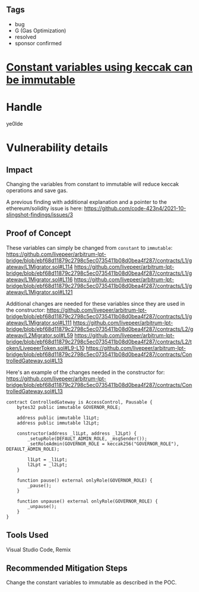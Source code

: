 ## Tags

- bug
- G (Gas Optimization)
- resolved
- sponsor confirmed

# [Constant variables using keccak can be immutable](https://github.com/code-423n4/2022-01-livepeer-findings/issues/172) 

# Handle

ye0lde


# Vulnerability details

## Impact
Changing the variables from constant to immutable will reduce keccak operations and save gas.

A previous finding with additional explanation and a pointer to the ethereum/solidity issue is here:
https://github.com/code-423n4/2021-10-slingshot-findings/issues/3

## Proof of Concept
These variables can simply be changed from `constant` to `immutable`:
https://github.com/livepeer/arbitrum-lpt-bridge/blob/ebf68d11879c2798c5ec0735411b08d0bea4f287/contracts/L1/gateway/L1Migrator.sol#L114
https://github.com/livepeer/arbitrum-lpt-bridge/blob/ebf68d11879c2798c5ec0735411b08d0bea4f287/contracts/L1/gateway/L1Migrator.sol#L116
https://github.com/livepeer/arbitrum-lpt-bridge/blob/ebf68d11879c2798c5ec0735411b08d0bea4f287/contracts/L1/gateway/L1Migrator.sol#L121

Additional changes are needed for these variables since they are used in the constructor:
https://github.com/livepeer/arbitrum-lpt-bridge/blob/ebf68d11879c2798c5ec0735411b08d0bea4f287/contracts/L1/gateway/L1Migrator.sol#L111
https://github.com/livepeer/arbitrum-lpt-bridge/blob/ebf68d11879c2798c5ec0735411b08d0bea4f287/contracts/L2/gateway/L2Migrator.sol#L59
https://github.com/livepeer/arbitrum-lpt-bridge/blob/ebf68d11879c2798c5ec0735411b08d0bea4f287/contracts/L2/token/LivepeerToken.sol#L9-L10
https://github.com/livepeer/arbitrum-lpt-bridge/blob/ebf68d11879c2798c5ec0735411b08d0bea4f287/contracts/ControlledGateway.sol#L13


Here's an example of the changes needed in the constructor for:
https://github.com/livepeer/arbitrum-lpt-bridge/blob/ebf68d11879c2798c5ec0735411b08d0bea4f287/contracts/ControlledGateway.sol#L13

```
contract ControlledGateway is AccessControl, Pausable {
    bytes32 public immutable GOVERNOR_ROLE;  

    address public immutable l1Lpt;
    address public immutable l2Lpt;

    constructor(address _l1Lpt, address _l2Lpt) {
        _setupRole(DEFAULT_ADMIN_ROLE, _msgSender());
        _setRoleAdmin(GOVERNOR_ROLE = keccak256("GOVERNOR_ROLE"), DEFAULT_ADMIN_ROLE);

        l1Lpt = _l1Lpt;
        l2Lpt = _l2Lpt;
    }

    function pause() external onlyRole(GOVERNOR_ROLE) {
        _pause();
    }

    function unpause() external onlyRole(GOVERNOR_ROLE) {
        _unpause();
    }
}
```

## Tools Used
Visual Studio Code, Remix

## Recommended Mitigation Steps
Change the constant variables to immutable as described in the POC.



